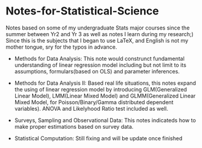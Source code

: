 # Notes-for-Statistical-Science

Notes based on some of my undergraduate Stats major courses since the summer between Yr2 and Yr 3 as well as notes I learn during my research;) Since this is the subjects that I began to use LaTeX, and English is not my mother tongue, sry for the typos in advance.

- Methods for Data Analysis: This note would construnct fundamental understanding of linear regression model including but not limit to its assumptions, formulars(based on OLS) and parameter inferences. 

- Methods for Data Analysis II: Based real life situations, this notes expand the using of linear regression model by introducing GLM(Generalized Linear Model), LMM(Linear Mixed Model) and GLMM(Generalized Linear Mixed Model, for Poisson/Binary/Gamma distributed dependent variables). ANOVA and Likelyhood Ratio test included as well. 

- Surveys, Sampling and Observational Data: This notes indicateds how to make proper estimations based on survey data. 

- Statistical Computation: Still fixing and will be update once finished
